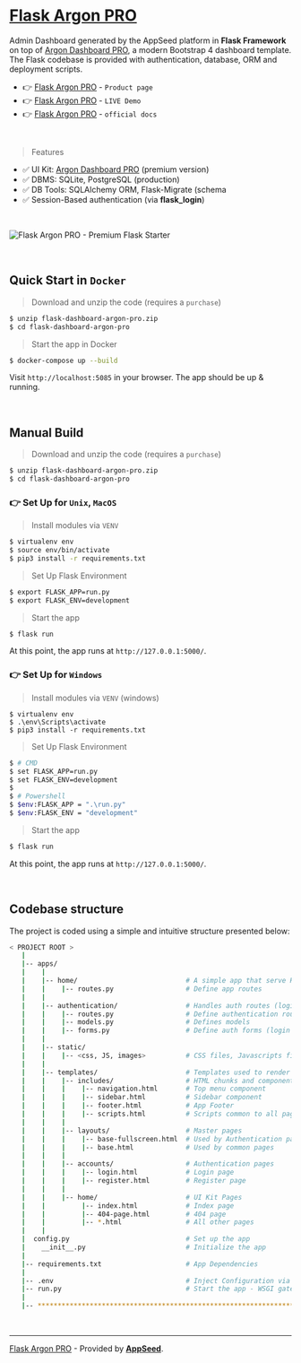 # [Flask Argon PRO](https://appseed.us/product/argon-dashboard-pro/flask/)

Admin Dashboard generated by the AppSeed platform in **Flask Framework** on top of [Argon Dashboard PRO](https://appseed.us/product/argon-dashboard-pro/flask/), a modern Bootstrap 4 dashboard template. The Flask codebase is provided with authentication, database, ORM and deployment scripts. 

- 👉 [Flask Argon PRO](https://appseed.us/product/argon-dashboard-pro/flask/) - `Product page`
- 👉 [Flask Argon PRO](https://flask-argon-dashboard-pro.appseed-srv1.com/) - `LIVE Demo`
- 👉 [Flask Argon PRO](https://docs.appseed.us/products/flask-dashboards/argon-dashboard-pro/) - `official docs`

<br />

> Features 

- ✅ UI Kit: [Argon Dashboard PRO](../../content/bootstrap-template/argon-dashboard-pro.mdx) (premium version)
- ✅ DBMS: SQLite, PostgreSQL (production)
- ✅ DB Tools: SQLAlchemy ORM, Flask-Migrate (schema 
- ✅ Session-Based authentication (via **flask_login**)

<br />

![Flask Argon PRO - Premium Flask Starter](https://user-images.githubusercontent.com/51070104/216622615-0619dfd0-4027-450e-8f75-60cb7ae436ba.png)

<br />

## Quick Start in `Docker`

> Download and unzip the code (requires a `purchase`)

```bash
$ unzip flask-dashboard-argon-pro.zip
$ cd flask-dashboard-argon-pro
```

> Start the app in Docker

```bash
$ docker-compose up --build 
```

Visit `http://localhost:5085` in your browser. The app should be up & running.

<br />

## Manual Build

> Download and unzip the code (requires a `purchase`)

```bash
$ unzip flask-dashboard-argon-pro.zip
$ cd flask-dashboard-argon-pro
```

### 👉 Set Up for `Unix`, `MacOS`

> Install modules via `VENV`

```bash
$ virtualenv env
$ source env/bin/activate
$ pip3 install -r requirements.txt
```

> Set Up Flask Environment

```bash
$ export FLASK_APP=run.py
$ export FLASK_ENV=development
```

> Start the app

```bash
$ flask run
```

At this point, the app runs at `http://127.0.0.1:5000/`.


### 👉 Set Up for `Windows`

> Install modules via `VENV` (windows)

```
$ virtualenv env
$ .\env\Scripts\activate
$ pip3 install -r requirements.txt
```

> Set Up Flask Environment

```bash
$ # CMD
$ set FLASK_APP=run.py
$ set FLASK_ENV=development
$
$ # Powershell
$ $env:FLASK_APP = ".\run.py"
$ $env:FLASK_ENV = "development"
```

> Start the app

```bash
$ flask run
```

At this point, the app runs at `http://127.0.0.1:5000/`.

<br />

## Codebase structure

The project is coded using a simple and intuitive structure presented below:

```bash
< PROJECT ROOT >
   |
   |-- apps/
   |    |
   |    |-- home/                           # A simple app that serve HTML files
   |    |    |-- routes.py                  # Define app routes
   |    |
   |    |-- authentication/                 # Handles auth routes (login and register)
   |    |    |-- routes.py                  # Define authentication routes
   |    |    |-- models.py                  # Defines models
   |    |    |-- forms.py                   # Define auth forms (login and register)
   |    |
   |    |-- static/
   |    |    |-- <css, JS, images>          # CSS files, Javascripts files
   |    |
   |    |-- templates/                      # Templates used to render pages
   |    |    |-- includes/                  # HTML chunks and components
   |    |    |    |-- navigation.html       # Top menu component
   |    |    |    |-- sidebar.html          # Sidebar component
   |    |    |    |-- footer.html           # App Footer
   |    |    |    |-- scripts.html          # Scripts common to all pages
   |    |    |
   |    |    |-- layouts/                   # Master pages
   |    |    |    |-- base-fullscreen.html  # Used by Authentication pages
   |    |    |    |-- base.html             # Used by common pages
   |    |    |
   |    |    |-- accounts/                  # Authentication pages
   |    |    |    |-- login.html            # Login page
   |    |    |    |-- register.html         # Register page
   |    |    |
   |    |    |-- home/                      # UI Kit Pages
   |    |         |-- index.html            # Index page
   |    |         |-- 404-page.html         # 404 page
   |    |         |-- *.html                # All other pages
   |    |
   |  config.py                             # Set up the app
   |    __init__.py                         # Initialize the app
   |
   |-- requirements.txt                     # App Dependencies
   |
   |-- .env                                 # Inject Configuration via Environment
   |-- run.py                               # Start the app - WSGI gateway
   |
   |-- ************************************************************************
```

<br />

---
[Flask Argon PRO](https://appseed.us/product/argon-dashboard-pro/flask/) - Provided by **[AppSeed](https://appseed.us/app-generator)**.
